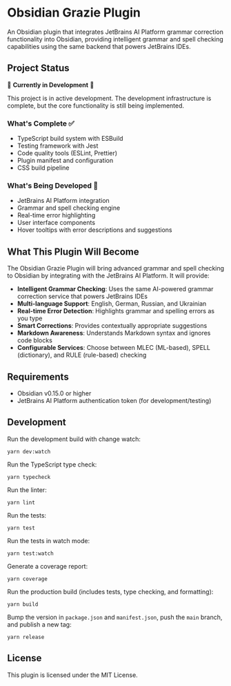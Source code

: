 # Obsidian Grazie Plugin

An Obsidian plugin that integrates JetBrains AI Platform grammar correction functionality into Obsidian, providing intelligent grammar and spell checking capabilities using the same backend that powers JetBrains IDEs.

## Project Status

🚧 **Currently in Development** 🚧

This project is in active development. The development infrastructure is complete, but the core functionality is still being implemented.

### What's Complete ✅

- TypeScript build system with ESBuild
- Testing framework with Jest
- Code quality tools (ESLint, Prettier)
- Plugin manifest and configuration
- CSS build pipeline

### What's Being Developed 🔄

- JetBrains AI Platform integration
- Grammar and spell checking engine
- Real-time error highlighting
- User interface components
- Hover tooltips with error descriptions and suggestions

## What This Plugin Will Become

The Obsidian Grazie Plugin will bring advanced grammar and spell checking to Obsidian by integrating with the JetBrains AI Platform. It will provide:

- **Intelligent Grammar Checking**: Uses the same AI-powered grammar correction service that powers JetBrains IDEs
- **Multi-language Support**: English, German, Russian, and Ukrainian
- **Real-time Error Detection**: Highlights grammar and spelling errors as you type
- **Smart Corrections**: Provides contextually appropriate suggestions
- **Markdown Awareness**: Understands Markdown syntax and ignores code blocks
- **Configurable Services**: Choose between MLEC (ML-based), SPELL (dictionary), and RULE (rule-based) checking

## Requirements

- Obsidian v0.15.0 or higher
- JetBrains AI Platform authentication token (for development/testing)

## Development

Run the development build with change watch:

```shell
yarn dev:watch
```

Run the TypeScript type check:

```shell
yarn typecheck
```

Run the linter:

```shell
yarn lint
```

Run the tests:

```shell
yarn test
```

Run the tests in watch mode:

```shell
yarn test:watch
```

Generate a coverage report:

```shell
yarn coverage
```

Run the production build (includes tests, type checking, and formatting):

```shell
yarn build
```

Bump the version in `package.json` and `manifest.json`, push the `main` branch,
and publish a new tag:

```shell
yarn release
```

## License

This plugin is licensed under the MIT License.
